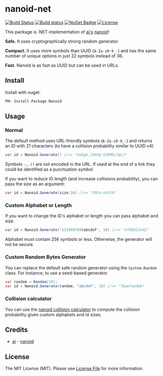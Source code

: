 # nanoid-net
[![Build Status](https://travis-ci.org/codeyu/nanoid-net.svg?branch=master)](https://travis-ci.org/codeyu/nanoid-net) [![Build status](https://ci.appveyor.com/api/projects/status/i1ni7r193fs4t9tq/branch/master?svg=true)](https://ci.appveyor.com/project/codeyu/nanoid-net/branch/master)
[![NuGet Badge](https://buildstats.info/nuget/Nanoid)](https://www.nuget.org/packages/Nanoid/) 
[![License](https://img.shields.io/badge/license-MIT%20License-blue.svg)](LICENSE)

This package is .NET implementation of [ai's](https://github.com/ai) [nanoid](https://github.com/ai/nanoid)!

**Safe.** It uses cryptographically strong random generator.

**Compact.** It uses more symbols than UUID (`A-Za-z0-9_-`)
and has the same number of unique options in just 22 symbols instead of 36.

**Fast.** Nanoid is as fast as UUID but can be used in URLs.

## Install

Install with nuget:

``` sh
PM> Install-Package Nanoid
```

## Usage

### Normal

The default method uses URL-friendly symbols (`A-Za-z0-9_-`) and returns an ID
with 21 characters (to have a collision probability similar to UUID v4).

```cs
var id = Nanoid.Generate() //=> "Uakgb_J5m9g-0JDMbcJqLJ"
```

Symbols `-,.()` are not encoded in the URL. If used at the end of a link
they could be identified as a punctuation symbol.

If you want to reduce ID length (and increase collisions probability),
you can pass the size as an argument:

```cs
var id = Nanoid.Generate(size:10) //=> "IRFa-VaY2b"
```

### Custom Alphabet or Length

If you want to change the ID's alphabet or length
you can pass alphabet and size.

```cs
var id = Nanoid.Generate('1234567890abcdef', 10) //=> "4f90d13a42"
```

Alphabet must contain 256 symbols or less.
Otherwise, the generator will not be secure.


### Custom Random Bytes Generator

You can replace the default safe random generator using the `System.Random` class.
For instance, to use a seed-based generator.

```cs
var random = Random(10);
var id = Nanoid.Generate(random, "abcdef", 10) //=> "fbaefaadeb"
```

### Collision calculator

You can use the [nanoid collision calculator](https://zelark.github.io/nano-id-cc/) to compute the collision probability given custom alphabets and id sizes.

## Credits

- [ai](https://github.com/ai) - [nanoid](https://github.com/ai/nanoid)

## License

The MIT License (MIT). Please see [License File](LICENSE) for more information.